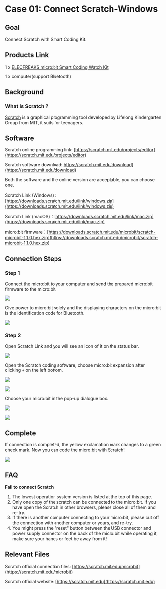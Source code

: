 # Case 01: Connect Scratch-Windows

## Goal

 Connect Scratch with Smart Coding Kit.

## Products Link

 1 x [ELECFREAKS micro:bit Smart Coding Watch Kit](https://shop.elecfreaks.com/products/elecfreaks-micro-bit-smart-coding-watch-kit-without-micro-bit-board?_pos=2&_sid=ce4e7cb69&_ss=r)


 1 x computer(support Bluetooth)

## Background


### What is Scratch ? 

 [Scratch](https://en.wikipedia.org/wiki/Scratch) is a graphical programming tool developed by Lifelong Kindergarten Group from MIT, it suits for teenagers. 

## Software


 Scratch online programming link: [https://scratch.mit.edu/projects/editor](https://scratch.mit.edu/projects/editor)

 Scratch software download: https://scratch.mit.edu/download](https://scratch.mit.edu/download)

 Both the software and the online version are acceptable, you can choose one. 

 Scratch Link (Windows)：[https://downloads.scratch.mit.edu/link/windows.zip](https://downloads.scratch.mit.edu/link/windows.zip)

 Scratch Link (macOS)：[https://downloads.scratch.mit.edu/link/mac.zip](https://downloads.scratch.mit.edu/link/mac.zip)

 micro:bit firmware：[https://downloads.scratch.mit.edu/microbit/scratch-microbit-1.1.0.hex.zip](https://downloads.scratch.mit.edu/microbit/scratch-microbit-1.1.0.hex.zip)

## Connection Steps

### Step 1

 Connect the micro:bit to your computer and send the prepared micro:bit firmware to the micro:bit.

![](./images/case_01_01.gif)

 Give power to micro:bit solely and the displaying characters on the micro:bit is the identification code for Bluetooth.

![](./images/case_01_02.gif)


### Step 2

 Open Scratch Link and you will see an icon of it on the status bar. 

![](./images/case_01_03.png)

 Open the Scratch coding software, choose micro:bit expansion after clicking `+`  on the left bottom.

![](./images/case_01_04.png)

![](./images/case_01_07.png)

 Choose your micro:bit in the pop-up dialogue box. 

![](./images/case_01_05.png)

![](./images/case_01_06.png)

## Complete

 If connection is completed, the yellow exclamation mark changes to a green check mark.
 Now you can code the micro:bit with Scratch! 

![](./images/case_01_08.png)

## FAQ

**Fail to connect Scratch**

1. The lowest operation system version is listed at the top of this page.
2. Only one copy of the scratch can be connected to the micro:bit. If you have open the Scratch in other browsers, please close all of them and re-try. 
3. If there is another computer connecting to your micro:bit, please cut off the connection with another computer or yours, and re-try.
4. You might press the "reset" button between the USB connector and power supply connector on the back of the micro:bit while operating it, make sure your hands or feet be away from it!

## Relevant Files

Scratch official connection files: [https://scratch.mit.edu/microbit](https://scratch.mit.edu/microbit)

Scratch official website: [https://scratch.mit.edu](https://scratch.mit.edu)

